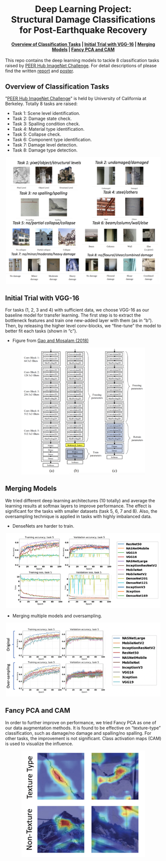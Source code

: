 <!-- prettier-ignore-start -->
<!-- markdownlint-disable -->
<h1 align="center">
    <a>Deep Learning Project:<br />
    Structural Damage Classifications <br /> for Post-Earthquake Recovery</a>
</h1>

<h4 align="center">
    <a href="#overview-of-classification-tasks">Overview of Classification Tasks</a> |
     <a href="#initial-trial-with-vgg-16">Initial Trial with VGG-16</a> |
    <a href="#merging-models">Merging Models</a> |
    <a href="#fancy-pca-and-cam">Fancy PCA and CAM</a>
</h4>

This repo contains the deep learning models to tackle 8 classification tasks raised by [PEER Hub ImageNet Challenge](https://apps.peer.berkeley.edu/phichallenge/detection-tasks/). For detail descriptions of please find the written [report](https://github.com/wenyiyen/CS230-Final-Project/blob/master/report.pdf) and [poster](https://github.com/wenyiyen/CS230-Final-Project/blob/master/poster_wyy_mfz.pdf).

## Overview of Classification Tasks
"[PEER Hub ImageNet Challenge](https://apps.peer.berkeley.edu/phichallenge/detection-tasks/)" is held by University of California at Berkeley. Totally 8 tasks are raised:
- Task 1: Scene level identification.
- Task 2: Damage state check.
- Task 3: Spalling condition check.
- Task 4: Material type identification.
- Task 5: Collapse check.
- Task 6: Component type identification.
- Task 7: Damage level detection.
- Task 8: Damage type detection.

<p align="center"><img style="max-width:500px" width="640" src="https://github.com/wenyiyen/CS230-Final-Project/blob/master/fig/task.png" alt="task"></p>

## Initial Trial with VGG-16
For tasks (1, 2, 3 and 4) with sufficient data, we choose VGG-16 as our baseline model for transfer learning. The first step is to extract the bottleneck features and train one new-added  layer with them (as in ”b”). Then, by releasing the higher level conv-blocks, we “fine-tune” the model to better fit each tasks (shown in “c”). 

- Figure from [Gao and Mosalam (2018)](https://www.researchgate.net/publication/324565121_Deep_Transfer_Learning_for_Image-Based_Structural_Damage_Recognition)
<p align="center"><img style="max-width:500px" width="400" src="https://github.com/wenyiyen/CS230-Final-Project/blob/master/fig/translearning.jpg" alt="translearning"></p>

## Merging Models
We tried different deep learning architectures (10 totally) and average the learning results at softmax layers to improve performance. The effect is significant for the tasks with smaller datasets (task 5, 6, 7 and 8). Also, the oversampling technique is applied in tasks with highly imbalanced data.

- DenseNets are harder to train.
<p align="center"><img style="max-width:500px" width="600" src="https://github.com/wenyiyen/CS230-Final-Project/blob/master/fig/models.png" alt="models"></p>

- Merging multiple models and oversampling.
<p align="center"><img style="max-width:500px" width="600" src="https://github.com/wenyiyen/CS230-Final-Project/blob/master/fig/oversample.png" alt="oversample"></p>

## Fancy PCA and CAM
In order to further improve on  performance, we tried Fancy PCA as one of our data augmentation methods.  It is found to be effective on “texture-type” classification, such as damage/no damage and spalling/no spalling. For other tasks, the improvement is not significant. Class activation maps (CAM) is used to visualize the influence.

<p align="center"><img style="max-width:500px" width="400" src="https://github.com/wenyiyen/CS230-Final-Project/blob/master/fig/PCA.png" alt="PCA"></p>
